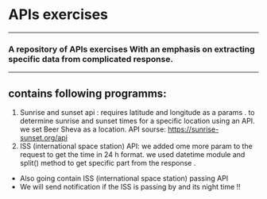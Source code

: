 # APIs exercises
********************************************************************************************************************
### A repository of APIs exercises With an emphasis on extracting specific data from complicated response. 
***********************************************************************************************************************
## contains following programms:
1. Sunrise and sunset api : requires latitude and longitude as a params .
   to determine sunrise and sunset times for a specific location using an API.
   we set Beer Sheva as a location.
   API sourse: https://sunrise-sunset.org/api
2. ISS (international space station)  API: we added ome more param to the       
   request to get the time in 24 h format. we used datetime module and split()
   method to get specific part from the response .
- Also going contain ISS (international space station) passing API 
- We will send notification if the ISS is passing by and its night time !! 